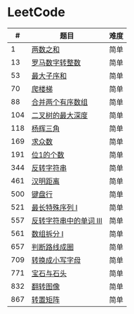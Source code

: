 # LeetCode
#|题目|难度
---|---|---
1|[两数之和](http://www.cnblogs.com/wupeixuan/p/8825617.html)|简单
13|[罗马数字转整数](https://www.cnblogs.com/wupeixuan/p/9592231.html)|简单
53|[最大子序和](http://www.cnblogs.com/wupeixuan/p/8721518.html)|简单
70|[爬楼梯](https://www.cnblogs.com/wupeixuan/p/9612924.html)|简单
88|[合并两个有序数组](https://www.cnblogs.com/wupeixuan/p/9612669.html)|简单
104|[二叉树的最大深度](https://www.cnblogs.com/wupeixuan/p/9635184.html)|简单
118|[杨辉三角](https://www.cnblogs.com/wupeixuan/p/9543916.html)|简单
169|[求众数](https://www.cnblogs.com/wupeixuan/p/9570770.html)|简单
191|[位1的个数](https://www.cnblogs.com/wupeixuan/p/9593043.html)|简单
344|[反转字符串](https://www.cnblogs.com/wupeixuan/p/9570770.html)|简单
461|[汉明距离](https://www.cnblogs.com/wupeixuan/p/9592947.html)|简单
500|[键盘行](https://www.cnblogs.com/wupeixuan/p/9655059.html)|简单
521|[最长特殊序列 Ⅰ](https://www.cnblogs.com/wupeixuan/p/9579558.html)|简单
557|[反转字符串中的单词 III](https://www.cnblogs.com/wupeixuan/p/9577368.html)|简单
561|[数组拆分 I](https://www.cnblogs.com/wupeixuan/p/9543688.html)|简单
657|[判断路线成圈](https://www.cnblogs.com/wupeixuan/p/9575075.html)|简单
709|[转换成小写字母](https://www.cnblogs.com/wupeixuan/p/9541259.html)|简单
771|[宝石与石头](https://www.cnblogs.com/wupeixuan/p/9541094.html)|简单
832|[翻转图像](https://www.cnblogs.com/wupeixuan/p/9574770.html)|简单
867|[转置矩阵](https://www.cnblogs.com/wupeixuan/p/9543358.html)|简单


